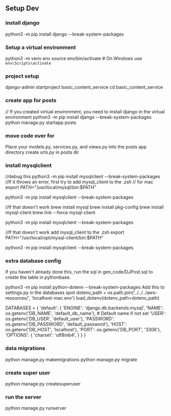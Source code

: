 
## Setup Dev
### install django
python3 -m pip install django --break-system-packages
### Setup a virtual environment
python3 -m venv env
source env/bin/activate  # On Windows use `env\Scripts\activate`
### project setup
django-admin startproject basic_content_service
cd basic_content_service
### create app for posts
// If you created virtual environment, you need to install django in the virtual environment
python3 -m pip install django --break-system-packages
python manage.py startapp posts
### move code over for 
Place your models.py, services.py, and views.py into the posts app directory
create urls.py in posts dir
### install mysqlclient
//debug this
python3 -m pip install mysqlclient --break-system-packages
//If it throws an error, first try to add mysql_client to the .zsh
// for mac
export PATH="/usr/local/mysql/bin:$PATH"

python3 -m pip install mysqlclient --break-system-packages

//If that doesn't work
brew install mysql
brew install pkg-config
brew install mysql-client
brew link --force mysql-client

python3 -m pip install mysqlclient --break-system-packages

//If that doesn't work
add mysql_client to the .zsh
export PATH="/usr/local/opt/mysql-client/bin:$PATH"

python3 -m pip install mysqlclient --break-system-packages

### extra database config
If you haven't already done this, run the sql in gen_code/DJPost.sql to create the table in pythonbase.

python3 -m pip install python-dotenv --break-system-packages
 Add this to settings.py in the databases spot
 dotenv_path = os.path.join('../../../aws-resources/', 'localhost-mac.env') 
load_dotenv(dotenv_path=dotenv_path)

DATABASES = {
    'default': {
        'ENGINE': 'django.db.backends.mysql',
        'NAME': os.getenv('DB_NAME', 'default_db_name'),  # Default name if not set
        'USER': os.getenv('DB_USER', 'default_user'),
        'PASSWORD': os.getenv('DB_PASSWORD', 'default_password'),
        'HOST': os.getenv('DB_HOST', 'localhost'),
        'PORT': os.getenv('DB_PORT', '3306'),
        'OPTIONS': {
            'charset': 'utf8mb4',
        }
    }
}



### data migrations
python manage.py makemigrations
python manage.py migrate
### create super user
python manage.py createsuperuser
### run the server
python manage.py runserver




